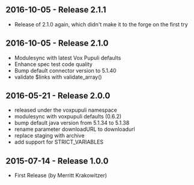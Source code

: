 ## 2016-10-05 - Release 2.1.1

- Release of 2.1.0 again, which didn't make it to the forge on the first try


## 2016-10-05 - Release 2.1.0

- Modulesync with latest Vox Pupuli defaults
- Enhance spec test code quality
- Bump default connector version to 5.1.40
- validate $links with validate_array()

## 2016-05-21 - Release 2.0.0

- released under the voxpupuli namespace
- modulesync with voxpupuli defaults (0.6.2)
- bump default java version from 5.1.34 to 5.1.38
- rename parameter downloadURL to downloadurl
- replace staging with archive
- add support for STRICT_VARIABLES


## 2015-07-14 - Release 1.0.0

- First Release (by Merritt Krakowitzer)
